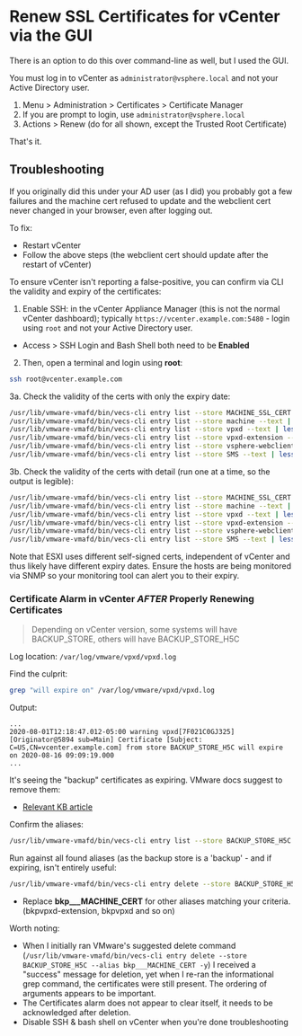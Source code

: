 # Renew SSL Certificates for vCenter via the GUI
There is an option to do this over command-line as well, but I used the GUI.

You must log in to vCenter as `administrator@vsphere.local` and not your Active Directory user.

1. Menu > Administration > Certificates > Certificate Manager
2. If you are prompt to login, use `administrator@vsphere.local`
3. Actions > Renew (do for all shown, except the Trusted Root Certificate)

That's it.

## Troubleshooting
If you originally did this under your AD user (as I did) you probably got a few failures and the machine cert refused to update and the webclient cert never changed in your browser, even after logging out.

To fix:
- Restart vCenter
- Follow the above steps (the webclient cert should update after the restart of vCenter)

To ensure vCenter isn't reporting a false-positive, you can confirm via CLI the validity and expiry of the certificates:
1. Enable SSH: in the vCenter Appliance Manager (this is not the normal vCenter dashboard); typically `https://vcenter.example.com:5480` - login using `root` and not your Active Directory user.
 - Access > SSH Login and Bash Shell both need to be **Enabled**

2. Then, open a terminal and login using **root**:
```bash
ssh root@vcenter.example.com
```

3a. Check the validity of the certs with only the expiry date:
```bash
/usr/lib/vmware-vmafd/bin/vecs-cli entry list --store MACHINE_SSL_CERT --text | less|  grep "Not After"
/usr/lib/vmware-vmafd/bin/vecs-cli entry list --store machine --text | less | grep "Not After"
/usr/lib/vmware-vmafd/bin/vecs-cli entry list --store vpxd --text | less | grep "Not After"
/usr/lib/vmware-vmafd/bin/vecs-cli entry list --store vpxd-extension --text | less | grep "Not After"
/usr/lib/vmware-vmafd/bin/vecs-cli entry list --store vsphere-webclient --text | less | grep "Not After"
/usr/lib/vmware-vmafd/bin/vecs-cli entry list --store SMS --text | less | grep "Not After"
```

3b. Check the validity of the certs with detail (run one at a time, so the output is legible):
```bash
/usr/lib/vmware-vmafd/bin/vecs-cli entry list --store MACHINE_SSL_CERT --text | less
/usr/lib/vmware-vmafd/bin/vecs-cli entry list --store machine --text | less
/usr/lib/vmware-vmafd/bin/vecs-cli entry list --store vpxd --text | less
/usr/lib/vmware-vmafd/bin/vecs-cli entry list --store vpxd-extension --text | less
/usr/lib/vmware-vmafd/bin/vecs-cli entry list --store vsphere-webclient --text | less
/usr/lib/vmware-vmafd/bin/vecs-cli entry list --store SMS --text | less
```

Note that ESXI uses different self-signed certs, independent of vCenter and thus likely have different expiry dates.  Ensure the hosts are being monitored via SNMP so your monitoring tool can alert you to their expiry.

### Certificate Alarm in vCenter *AFTER* Properly Renewing Certificates
> Depending on vCenter version, some systems will have BACKUP_STORE, others will have BACKUP_STORE_H5C


Log location: `/var/log/vmware/vpxd/vpxd.log`

Find the culprit:
```bash
grep "will expire on" /var/log/vmware/vpxd/vpxd.log
```

Output:
```text
...
2020-08-01T12:18:47.012-05:00 warning vpxd[7F021C0GJ325] [Originator@5894 sub=Main] Certificate [Subject: C=US,CN=vcenter.example.com] from store BACKUP_STORE_H5C will expire on 2020-08-16 09:09:19.000
...
```

It's seeing the "backup" certificates as expiring.  VMware docs suggest to remove them:
- [Relevant KB article](https://kb.vmware.com/s/article/68171)

Confirm the aliases:
```bash
/usr/lib/vmware-vmafd/bin/vecs-cli entry list --store BACKUP_STORE_H5C --text | less | grep -i "Alias"
```

Run against all found aliases (as the backup store is a 'backup' - and if expiring, isn't entirely useful:
```bash
/usr/lib/vmware-vmafd/bin/vecs-cli entry delete --store BACKUP_STORE_H5C -y --alias bkp___MACHINE_CERT
```
- Replace **bkp___MACHINE_CERT** for other aliases matching your criteria. (bkpvpxd-extension, bkpvpxd and so on)

Worth noting:
- When I initially ran VMware's suggested delete command (`/usr/lib/vmware-vmafd/bin/vecs-cli entry delete --store BACKUP_STORE_H5C --alias bkp___MACHINE_CERT -y`) I received a "success" message for deletion, yet when I re-ran the informational grep command, the certificates were still present.  The ordering of arguments appears to be important.
- The Certificates alarm does not appear to clear itself, it needs to be acknowledged after deletion.
- Disable SSH & bash shell on vCenter when you're done troubleshooting
